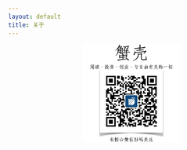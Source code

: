 ```yaml
---
layout: default
title: 关于
---
```


<div style="text-align: center;">

<img src="/assets/images/qr_shellc_pub_n_720.png" width="200">

</div>

